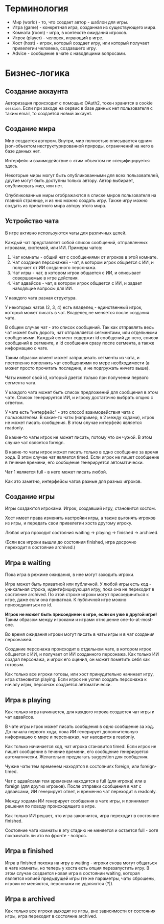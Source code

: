 # Терминология

- Мир (world) - то, что создает автор - шаблон для игры.
- Игра (game) - конкретная игра, созданная из существующего мира.
- Комната (room) - игра, в контексте ожидания игроков.
- Игрок (player) - человек, играющий в игре.
- Хост (host) - игрок, который создает игру, или который получает привелегии человека, создавшего игру.
- Advice - сообщение в чате с наводящими вопросами.

# Бизнес-логика

## Создание аккаунта

Авторизация происходит с помощью OAuth2, токен хранится в cookie `session`.
Если при заходе на сервис в базе данных нет пользователя с таким email, то создается новый аккаунт.

## Создание мира

Мир создается автором. Внутри, мир полностью описывается одним json-объектом
неструктурированной природы, ограничений на него в базе данных нет.

Интерфейс и взаимодействие с этим объектом не специфицируется здесь.

Некоторые миры могут быть опубликованными для всех пользователей, другие могут быть
доступны только автору. Автор выбирает, опубликовать мир, или нет.

Опубликованные миры отображаются в списке миров пользователя на главной странице,
и из них можно создать игру. Также игру можно создать из приватного мира автору этого мира.

## Устройство чата

В игре активно используются чаты для различных целей.

Каждый чат представляет собой список сообщений, отправленных игроками, системой, или ИИ.
Примеры чатов:
1. Чат комнаты - общий чат с сообщениями от игроков в этой комнате.
2. Чат создания персонажей - чат, в котором игрок общается с ИИ, и получает от ИИ созданного персонажа.
3. Чат игры - чат, в котором игрок общается с ИИ, и описывает совершаемые в игре действия.
4. Чат адвайсов - чат, в котором игрок общается с ИИ, и задает наводящие вопросы для ИИ.

У каждого чата разная структура.

У некоторых чатов (2, 3, 4) есть владелец - единственный игрок, который может писать в чат.
Владелец не меняется после создания чата.

В общем случае чат - это список сообщений. Так как отправлять весь чат может быть дорого,
чат отправляется сегментами, или отдельными сообщениями. Каждый сегмент содержит id сообщений 
до него, список сообщений в сегменте, и id сообшения сразу после сегмента, а также информацию о чате.

Таким образом клиент может запрашивать сегменты из чата, и постепенно пополнять чат сообщениями
по мере необходимости (а может просто прочитать последние, и не подгружать ничего выше).

Чаты имеют свой id, который дается только при получении первого сегмента чата.

У каждого чата может быть список предложений для сообщения в этом чате.
Список генерируется ИИ, и игроку достаточно выбрать опцию с ответом.

У чата есть "интерфейс" - это способ взаимодействия чата с пользователем.
В какие-то чаты (например, в 2 между ходами), игрок не может писать сообщения. В этом
случае интерфейс является readonly.

В какие-то чаты игрок не может писать, потому что он чужой. В этом случае чат является foreign.

В какие-то чаты игрок может писать только в одно сообщение за время хода.
В этом случае чат является timed. Если игрок не пишет сообщение в течение времени,
его сообщение генерируется автоматически.

Чат 1 является full - в него может писать любой.

Как это заметно, интерфейсы чатов разные для разных игроков.

## Создание игры

Игры создаются игроками. Игрок, создавший игру, становится хостом.

Хост имеет права изменять настройки игры, а также выгонять игроков из игры, и
передать свои привелегии хоста другому игроку.

Любая игра проходит состояния waiting -> playing -> finished -> archived.

(Если все игроки вышли до состояния finished, игра досрочно переходит в состояние archived.)

## Игра в waiting

Пока игра в режиме ожидания, в нее могут заходить игроки.

Игра может быть приватной или публичной. У любой игры есть код - уникальная строка,
идентифицирующая игру, пока она не переходит в состояние archived.
По этой строке игроки могут присоединиться к игре, даже если она приватная.
К публичной игре можно присоединиться по id.

**Игрок не может быть присоединен к игре, если он уже в другой игре!**
Таким образом между игроками и играми отношение one-to-at-most-one.

Во время ожидания игроки могут писать в чаты игры и в чат создания персонажей.

Создание персонажа происходит в отдельном чате, в котором игрок общается с ИИ,
и получает от ИИ созданного персонажа. Как только ИИ создал персонажа, и игрок
его оценил, он может пометить себя как готовым.

Как только все игроки готовы, или хост принудительно начинает игру, игра становится playing.
Если игрок не успел создать персонажа к началу игры, персонаж создается автоматически.

## Игра в playing

Как только игра начинается, для каждого игрока создается чат игры и чат адвайсов.

В чате игры игрок может писать сообщения в одно сообщение за ход. До начала первого хода,
пока ИИ генерирует дополнительную информацию о мире и персонажах, чат находится в readonly.

Как только начинается ход, чат игрока становится timed. Если игрок не пишет сообщение в течение времени,
его сообщение генерируется автоматически. Желательно предлагать suggestion для сообщения.

Чужие чаты тем временем находятся в состояниях foreign, или foreign-timed.

Чат с адвайсами тем временем находится в full (для игрока) или в foreign (для других игроков).
После отправки сообщения в чат с адвайсами, ИИ генерирует ответ, и временно чат переходит в readonly.

Между ходами ИИ генерирует сообщения в чате игры, и принимает решения по поводу происходящего в игре.

Как только ИИ решает, что игра закончится, игра переходит в состояние finished.

Состояние чата комнаты в эту стадию не меняется и остается full - хотя показывать ли это во фронте - вопрос.

## Игра в finished

Игра в finished похожа на игру в waiting - игроки снова могут общаться в чате комнаты,
но теперь у хоста есть опция перезапустить игру. В этом случае создается новая игра в состоянии waiting,
которая является копией предыдущей игры (те же параметры, чаты сброшены, игроки не меняются, персонажи не удаляются (?)).

## Игра в archived

Как только все игроки выходят из игры, вне зависимости от состояния игры, игра переходит в состояние archived.
